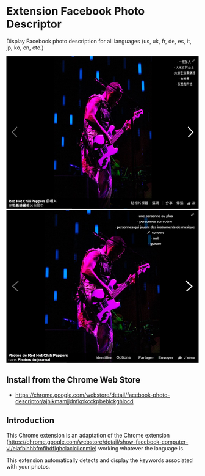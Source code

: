 # Extension Facebook Photo Descriptor
Display Facebook photo description for all languages (us, uk, fr, de, es, it, jp, ko, cn, etc.)

<img src="https://github.com/8HoLoN/Extension-Facebook-Photo-Descriptor/raw/master/doc/screenshot/screenshot-cn.png" width="600" height="400">
<img src="https://github.com/8HoLoN/Extension-Facebook-Photo-Descriptor/raw/master/doc/screenshot/screenshot-fr.png" width="600" height="400">

## Install from the Chrome Web Store
* https://chrome.google.com/webstore/detail/facebook-photo-descriptor/ajhikmamjjdnfkpkcckpbeblckghlocd

## Introduction

This Chrome extension is an adaptation of the Chrome extension (https://chrome.google.com/webstore/detail/show-facebook-computer-vi/elafbihhbfmfihdflghclaclcilcnmie) working whatever the language is.

This extension automatically detects and display the keywords associated with your photos.
